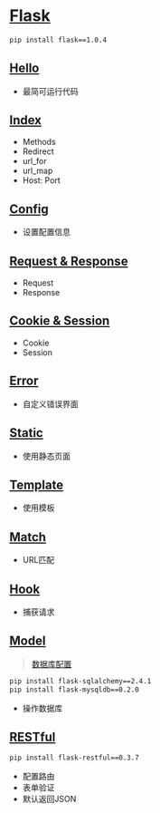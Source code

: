 # [Flask](https://pypi.org/project/Flask/#history)

```bash
pip install flask==1.0.4
```

## [Hello](./hello.py)

- 最简可运行代码

## [Index](./index.py)

- Methods
- Redirect
- url_for
- url_map
- Host: Port

## [Config](./demo_config.py)

- 设置配置信息

## [Request & Response](./demo_request_response.py)

- Request
- Response

## [Cookie & Session](./demo_cookie_session.py)

- Cookie
- Session

## [Error](./demo_error.py)

- 自定义错误界面

## [Static](./demo_static.py)

- 使用静态页面

## [Template](./demo_template.py)

- 使用模板

## [Match](./demo_match.py)

- URL匹配

## [Hook](./demo_hook.py)

- 捕获请求

## [Model](./demo_model.py)

>[数据库配置](https://github.com/zhmhbest/HelloSQLDB#%E5%88%9B%E5%BB%BA%E6%95%B0%E6%8D%AE%E5%BA%93%E5%8F%8A%E5%85%B6%E7%AE%A1%E7%90%86%E5%91%98)

```bash
pip install flask-sqlalchemy==2.4.1
pip install flask-mysqldb==0.2.0
```

- 操作数据库

## [RESTful](./demo_RESTful.py)

```bash
pip install flask-restful==0.3.7
```

- 配置路由
- 表单验证
- 默认返回JSON

